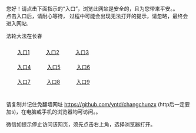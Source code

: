 您好！请点击下面指示的“入口”，浏览此网站是安全的，且为您带来平安。。 <br/>
点击入口后，请耐心等待， 过程中可能会出现无法打开的提示，请忽略，最终会进入网站. </br>

法轮大法在长春<br/>
<div style="padding:10px"><a style="margin:20px" target="_blank" href="https://d3flzav04rra8e.cloudfront.net/2Qpsp?ixsxazap" id="ccLink1" rel="nofollow">入口1</a> <a target="_blank" style="margin:20px" href="https://d3ibcnzq5smlrk.cloudfront.net/2Qpsp?uobrbuf" id="ccLink2" rel="nofollow">入口2</a> <a style="margin:20px" target="_blank" href="https://d19azk9lybhyxl.cloudfront.net/2Qpsp?ykzhxo" id="ccLink3" rel="nofollow">入口3</a></div>

<div style="padding:10px" ><a style="margin:20px" target="_blank" href="https://d3flzav04rra8e.cloudfront.net/2Qpsp?ixsxazap" id="ccLink4" rel="nofollow">入口4</a> <a style="margin:20px" href="https://d3ibcnzq5smlrk.cloudfront.net/2Qpsp?uobrbuf" target="_blank" id="ccLink5" rel="nofollow">入口5</a> <a style="margin:20px" href="https://d19azk9lybhyxl.cloudfront.net/2Qpsp?ykzhxo" target="_blank" id="ccLink6" rel="nofollow">入口6</a></div>

<div style="padding:10px"><a style="margin:20px" target="_blank" href="https://d3flzav04rra8e.cloudfront.net/2Qpsp?ixsxazap" id="ccLink7" rel="nofollow">入口7</a> <a style="margin:20px" href="https://d3ibcnzq5smlrk.cloudfront.net/2Qpsp?uobrbuf" target="_blank" id="ccLink8" rel="nofollow">入口8</a> <a style="margin:20px" target="_blank" href="https://d19azk9lybhyxl.cloudfront.net/2Qpsp?ykzhxo" id="ccLink9" rel="nofollow">入口9</a></div>

<br/>



请复制并记住免翻墙网址 https://github.com/yntd/changchunzx (http后一定要加s)，在电脑或手机的浏览器均可访问。。<br/>

微信如提示停止访问该网页，须先点击右上角，选择浏览器打开。
